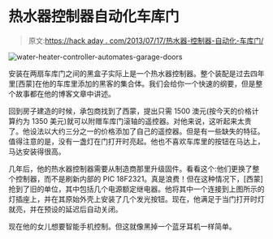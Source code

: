 # 热水器控制器自动化车库门

> 原文:[https://hack aday . com/2013/07/17/热水器-控制器-自动化-车库门/](https://hackaday.com/2013/07/17/water-heater-controller-automates-garage-doors/)

![water-heater-controller-automates-garage-doors](../Images/8ce1049756969dd70e87bc0a3c087c45.png)

安装在两扇车库门之间的黑盒子实际上是一个热水器控制器。整个装配是过去四年里[西蒙]在他的车库里添加的黑客的集合体。我们会给你一个快速的纲要，但是整个故事都在他的博客文章中讲述。

回到房子建造的时候，承包商找到了西蒙，提出只需 1500 澳元(按今天的价格计算约为 1350 美元)就可以附赠车库门滚轴的遥控器。对他来说，这听起来太贵了。他设法以大约三分之一的价格添加了自己的遥控器。但是有一些缺失的特征。值得注意的是，没有一盏灯在门打开时亮起。他也不喜欢车库里的按钮在马达上，马达安装得很高。

几年后，他的热水器控制器需要从制造商那里升级固件。看看这个:他们更换了整个控制器，而不是刷新内部的 PIC 18F2321。真是浪费！但在这种情况下，[西蒙]抢到了旧的单位，其中包括几个电源额定继电器。他将其中一个连接到上图所示的灯插座上，并在其原始外壳上安装了几个发光按钮。现在，他满足于当门打开时灯就亮，并在预设的延迟后自动关闭。

现在他的女儿想要智能手机控制。但这就像黑掉一个蓝牙耳机一样简单。